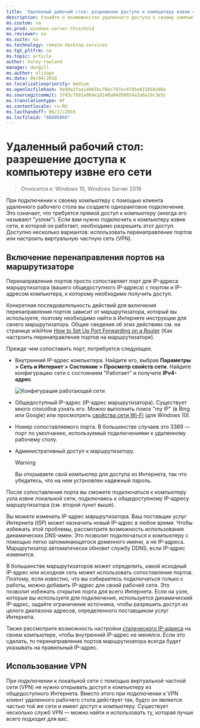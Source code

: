 ```yaml
---
title: 'Удаленный рабочий стол: разрешение доступа к компьютеру извне сети'
description: Узнайте о возможностях удаленного доступа к своему компьютеру извне его сети.
ms.custom: na
ms.prod: windows-server-threshold
ms.reviewer: na
ms.suite: na
ms.technology: remote-desktop-services
ms.tgt_pltfrm: na
ms.topic: article
author: haley-rowland
manager: dongill
ms.author: elizapo
ms.date: 04/04/2018
ms.localizationpriority: medium
ms.openlocfilehash: 9e90a2faa14b65bc766c7d7ec47d5e815658c06e
ms.sourcegitcommit: 3743cf691a984e1d140a04d50924a3a0a19c3e5c
ms.translationtype: HT
ms.contentlocale: ru-RU
ms.lasthandoff: 06/17/2019
ms.locfileid: "66805060"
---
```

# <a name="remote-desktop---allow-access-to-your-pc-from-outside-your-pcs-network"></a>Удаленный рабочий стол: разрешение доступа к компьютеру извне его сети

>Относится к: Windows 10,  Windows Server 2016

При подключении к своему компьютеру с помощью клиента удаленного рабочего стола вы создаете одноранговое подключение. Это означает, что требуется прямой доступ к компьютеру (иногда его называют "узлом"). Если вам нужно подключить к компьютеру извне сети, в которой он работает, необходимо разрешить этот доступ. Доступно несколько вариантов: использовать перенаправление портов или настроить виртуальную частную сеть (VPN).

## <a name="enable-port-forwarding-on-your-router"></a>Включение перенаправления портов на маршрутизаторе

Перенаправление портов просто сопоставляет порт для IP-адреса маршрутизатора (вашего общедоступного IP-адреса) с портом и IP-адресом компьютера, к которому необходимо получить доступ. 

Конкретная последовательность действий для включения перенаправления портов зависит от маршрутизатора, который вы используете, поэтому необходимо найти в Интернете инструкции для своего маршрутизатора. Общие сведения об этих действиях см. на странице wikiHow [How to Set Up Port Forwarding on a Router](https://www.wikihow.com/Set-Up-Port-Forwarding-on-a-Router) (Как настроить перенаправление портов на маршрутизаторе).

Прежде чем сопоставить порт, потребуется следующее.

- Внутренний IP-адрес компьютера. Найдите его, выбрав **Параметры > Сеть и Интернет > Состояние > Просмотр свойств сети**. Найдите конфигурацию сети с состоянием "Работает" и получите **IPv4-адрес**.

   ![Конфигурация работающей сети](../media/rdclient-operational-network.png)

- Общедоступный IP-адрес (IP-адрес маршрутизатора). Существует много способов узнать его. Можно выполнить поиск "my IP" (в Bing или Google) или просмотреть [свойства сети Wi-Fi](https://binged.it/2Gwob34) (для Windows 10).
- Номер сопоставляемого порта. В большинстве случаев это 3389 — порт по умолчанию, используемый подключениями к удаленному рабочему столу.
- Административный доступ к маршрутизатору.  

   >[!WARNING]
   > Вы открываете свой компьютер для доступа из Интернета, так что убедитесь, что на нем установлен надежный пароль.

После сопоставления порта вы сможете подключаться к компьютеру узла извне локальной сети, подключаясь к общедоступному IP-адресу маршрутизатора (см. второй пункт выше).

Вы можете изменить IP-адрес маршрутизатора. Ваш поставщик услуг Интернета (ISP) может назначить новый IP-адрес в любое время. Чтобы избежать этой проблемы, рассмотрите возможность использования динамических DNS-имен. Это позволит подключаться к компьютеру с помощью легко запоминающегося доменного имени, а не IP-адреса. Маршрутизатор автоматически обновит службу DDNS, если IP-адрес изменится.

В большинстве маршрутизаторов может определить, какой исходный IP-адрес или исходная сеть может использовать сопоставление портов. Поэтому, если известно, что вы собираетесь подключаться только с работы, можно добавить IP-адрес для своей рабочей сети. Это позволит избежать открытия порта для всего Интернета. Если на узле, которые вы используете для подключения, используется динамический IP-адрес, задайте ограничение источника, чтобы разрешить доступ из целого диапазона адресов, определенного поставщиком услуг Интернета.

Также рассмотрите возможность настройки [статического IP-адреса](/windows-hardware/customize/mobile/mcsf/enable-static-ip) на своем компьютере, чтобы внутренний IP-адрес не менялся. Если это сделать, то перенаправление портов маршрутизатора всегда будет указывать на правильный IP-адрес.


## <a name="use-a-vpn"></a>Использование VPN

При подключении к локальной сети с помощью виртуальной частной сети (VPN) не нужно открывать доступ к компьютеру из общедоступного Интернета. Вместо этого при подключении к VPN клиент удаленного рабочего стола действует так, будто он является частью той же сети и имеет доступ к компьютеру. Существует несколько служб VPN — можно найти и использовать ту, которая лучше всего подходит для вас.